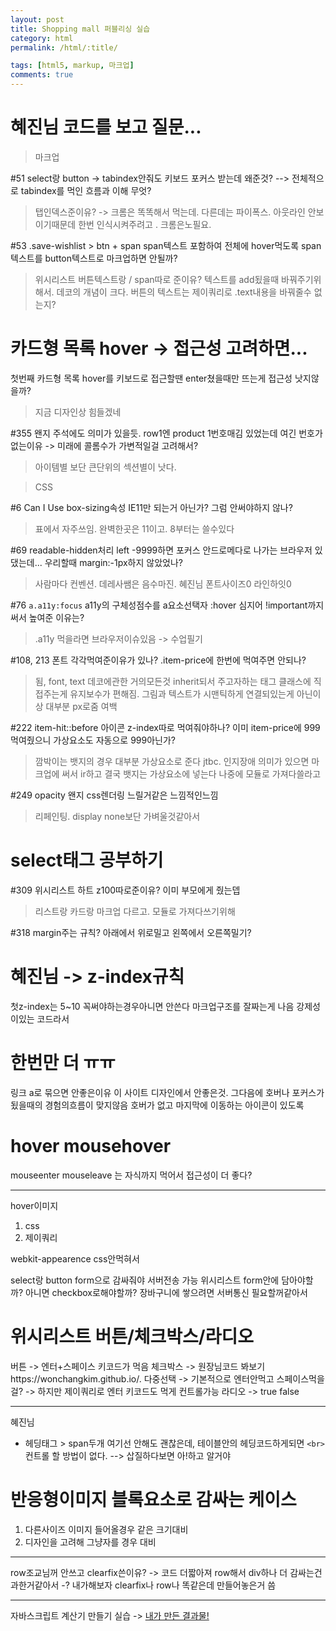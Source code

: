 ```yaml
---
layout: post
title: Shopping mall 퍼블리싱 실습
category: html
permalink: /html/:title/

tags: [html5, markup, 마크업]
comments: true
---
```

# 혜진님 코드를 보고 질문...

>마크업

#51
select랑 button -> tabindex안줘도 키보드 포커스 받는데 왜준것?
--> 전체적으로 tabindex를 먹인 흐름과 이해 무엇?
>탭인덱스준이유? -> 크롬은 똑똑해서 먹는데. 다른데는 파이폭스. 아웃라인 안보이기때문데 한번 인식시켜주려고 . 크롬은노필요.

#53
.save-wishlist > btn + span
span텍스트 포함하여 전체에 hover먹도록
span텍스트를 button텍스트로 마크업하면 안될까?
>위시리스트 버튼텍스트랑 / span따로 준이유?  텍스트를 add됬을때 바꿔주기위해서. 데코의 개념이 크다. 버튼의 텍스트는 제이쿼리로 .text내용을 바꿔줄수 없는지?

# 카드형 목록 hover -> 접근성 고려하면...
첫번째 카드형 목록 hover를 키보드로 접근할땐 enter쳤을때만 뜨는게 접근성 낫지않을까?
>지금 디자인상 힘들겠네

#355
왠지 주석에도 의미가 있을듯.
row1엔 product 1번호매김 있었는데 여긴 번호가 없는이유
-> 미래에 콜롬수가 가변적일걸 고려해서?
>아이템별 보단 큰단위의 섹션별이 낫다.

>CSS

#6
Can I Use
box-sizing속성 IE11만 되는거 아닌가? 그럼 안써야하지 않나?
>표에서 자주쓰임. 완벽한곳은 11이고. 8부터는 쓸수있다

#69
readable-hidden처리 left -9999하면 포커스 안드로메다로 나가는 브라우저 있댔는데...
우리할때 margin:-1px하지 않았었나?
>사람마다 컨벤션. 데레사쌤은 음수마진. 혜진님 폰트사이즈0 라인하잇0

#76
`a.a11y:focus`
a11y의 구체성점수를
a요소선택자 :hover
심지어 !important까지 써서 높여준 이유는?
>.a11y 먹을라면 브라우저이슈있음 -> 수업필기

#108, 213
폰트 각각먹여준이유가 있나? .item-price에 한번에 먹여주면 안되나?
>됨, font, text 데코에관한 거의모든것 inherit되서 주고자하는 태그 클래스에 직접주는게 유지보수가 편해짐.
그림과 텍스트가 시맨틱하게 연결되있는게 아닌이상 대부분 px로줌
여백

#222
item-hit::before 아이콘 z-index따로 먹여줘야하나?
이미 item-price에 999먹여줬으니 가상요소도 자동으로 999아닌가?
>깜박이는 뱃지의 경우 대부분 가상요소로 준다 jtbc. 인지장애
의미가 있으면 마크업에 써서 ir하고 결국 뱃지는 가상요소에 넣는다
>나중에 모듈로 가져다쓸라고

#249
opacity 왠지 css렌더링 느릴거같은 느낌적인느낌
>리페인팅. display none보단 가벼울것같아서

# select태그 공부하기

#309
위시리스트 하트 z100따로준이유? 이미 부모에게 줬는뎁
>리스트랑 카드랑 마크업 다르고. 모듈로 가져다쓰기위해

#318
margin주는 규칙?
아래에서 위로밀고
왼쪽에서 오른쪽밀기?

# 혜진님 -> z-index규칙
첫z-index는 5~10
꼭써야하는경우아니면 안쓴다
마크업구조를 잘짜는게 나음
강제성이있는 코드라서

# 한번만 더 ㅠㅠ
링크 a로 묶으면 안좋은이유
이 사이트 디자인에서 안좋은것. 그다음에 호버나 포커스가 됬을때의 경험의흐름이 맞지않음
호버가 없고 마지막에 이동하는 아이콘이 있도록

# hover mousehover
mouseenter mouseleave 는 자식까지 먹어서 접근성이 더 좋다?

-----

hover이미지
1. css
2. 제이쿼리

webkit-appearence
css안먹혀서

select랑 button form으로 감싸줘야 서버전송 가능
위시리스트 form안에 담아야할까? 아니면 checkbox로해야할까? 장바구니에 쌓으려면 서버통신 필요할꺼같아서

# 위시리스트 버튼/체크박스/라디오
버튼 -> 엔터+스페이스 키코드가 먹음
체크박스 -> 원장님코드 봐보기https://wonchangkim.github.io/. 다중선택 -> 기본적으로 엔터안먹고 스페이스먹을걸? -> 하지만 제이쿼리로 엔터 키코드도 먹게 컨트롤가능
라디오 -> true false

-----

혜진님
* 헤딩태그 > span두개
여기선 안해도 괜찮은데, 테이블안의 헤딩코드하게되면 `<br>`컨트롤 할 방법이 없다. --> 삽질하다보면 아!하고 알거야


# 반응형이미지 블록요소로 감싸는 케이스
1. 다른사이즈 이미지 들어올경우 같은 크기대비
2. 디자인을 고려해 그냥자를 경우 대비

---


row조교님꺼 안쓰고 clearfix쓴이유? -> 코드 더짧아져
row해서 div하나 더 감싸는건 과한거같아서 -? 내가해보자 clearfix나 row나 똑같은데 만들어놓은거 씀


----

자바스크립트 계산기 만들기 실습 -> [내가 만든 결과물!](https://underbleu.github.io/practice/calculator.html)

